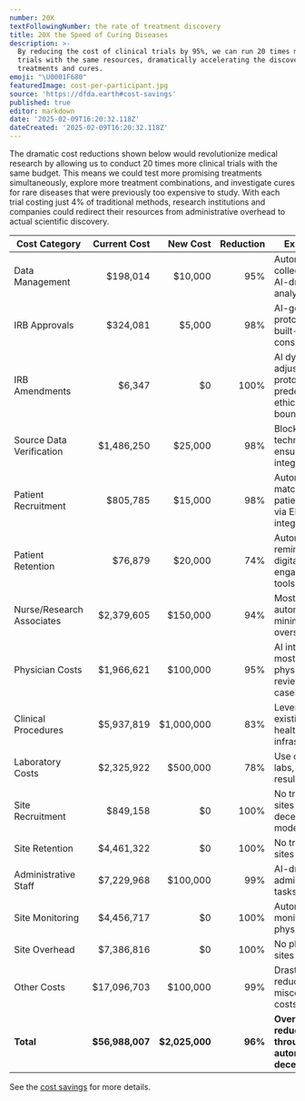```yaml
---
number: 20X
textFollowingNumber: the rate of treatment discovery
title: 20X the Speed of Curing Diseases
description: >-
  By reducing the cost of clinical trials by 95%, we can run 20 times more
  trials with the same resources, dramatically accelerating the discovery of new
  treatments and cures.
emoji: "\U0001F680"
featuredImage: cost-per-participant.jpg
source: 'https://dfda.earth#cost-savings'
published: true
editor: markdown
date: '2025-02-09T16:20:32.118Z'
dateCreated: '2025-02-09T16:20:32.118Z'
---
```


The dramatic cost reductions shown below would revolutionize medical research by allowing us to conduct 20 times more clinical trials with the same budget. This means we could test more promising treatments simultaneously, explore more treatment combinations, and investigate cures for rare diseases that were previously too expensive to study. With each trial costing just 4% of traditional methods, research institutions and companies could redirect their resources from administrative overhead to actual scientific discovery.

| Cost Category | Current Cost | New Cost | Reduction | Explanation |
|--------------|------------:|----------:|----------:|-------------|
| Data Management | $198,014 | $10,000 | 95% | Automated data collection and AI-driven analysis |
| IRB Approvals | $324,081 | $5,000 | 98% | AI-generated protocols with built-in ethical considerations |
| IRB Amendments | $6,347 | $0 | 100% | AI dynamically adjusts protocols within predefined ethical boundaries |
| Source Data Verification | $1,486,250 | $25,000 | 98% | Blockchain-like technology ensures data integrity |
| Patient Recruitment | $805,785 | $15,000 | 98% | Automated matching of patients to trials via EHR integration |
| Patient Retention | $76,879 | $20,000 | 74% | Automated reminders and digital engagement tools |
| Nurse/Research Associates | $2,379,605 | $150,000 | 94% | Mostly automated, with minimal human oversight |
| Physician Costs | $1,966,621 | $100,000 | 95% | AI interprets most data, physicians review complex cases |
| Clinical Procedures | $5,937,819 | $1,000,000 | 83% | Leveraging existing healthcare infrastructure |
| Laboratory Costs | $2,325,922 | $500,000 | 78% | Use of local labs, automated result reporting |
| Site Recruitment | $849,158 | $0 | 100% | No traditional sites needed in decentralized model |
| Site Retention | $4,461,322 | $0 | 100% | No traditional sites to retain |
| Administrative Staff | $7,229,968 | $100,000 | 99% | AI-driven administrative tasks |
| Site Monitoring | $4,456,717 | $0 | 100% | Automated data monitoring, no physical sites |
| Site Overhead | $7,386,816 | $0 | 100% | No physical sites required |
| Other Costs | $17,096,703 | $100,000 | 99% | Drastically reduced miscellaneous costs |
| **Total** | **$56,988,007** | **$2,025,000** | **96%** | **Overall cost reduction through automation and decentralization** |

See the [cost savings](https://dfda.earth#cost-savings) for more details.


